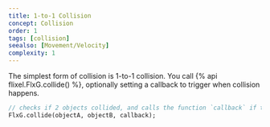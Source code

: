 ```yaml
---
title: 1-to-1 Collision
concept: Collision
order: 1
tags: [collision]
seealso: [Movement/Velocity]
complexity: 1
---
```

The simplest form of collision is 1-to-1 collision. You call {% api flixel.FlxG.collide() %}, optionally setting a callback to trigger when collision happens.

```haxe
// checks if 2 objects collided, and calls the function `callback` if they do
FlxG.collide(objectA, objectB, callback);
```
